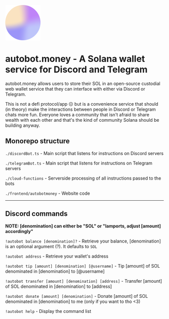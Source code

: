 ![alt text](./frontend/autobotmoney/public/images/gradient.png "Logo Title Text 1")

# autobot.money - A Solana wallet service for Discord and Telegram

autobot.money allows users to store their SOL in an open-source custodial web wallet service that they can interface with either via Discord or Telegram.

This is not a defi protocol/app ☹️ but is a convenience service that should (in theory) make the interactions between people in Discord or Telegram chats more fun. Everyone loves a community that isn't afraid to share wealth with each other and that's the kind of community Solana should be building anyway.

## Monorepo structure

`./discordBot.ts` - Main script that listens for instructions on Discord servers

`./telegramBot.ts` - Main script that listens for instructions on Telegram servers

`./cloud-functions` - Serverside processing of all instructions passed to the bots

`./frontend/autobotmoney` - Website code

---

## Discord commands

**NOTE: [denomination] can either be "SOL" or "lamports, adjust [amount] accordingly"**

`!autobot balance [denomination]?` - Retrieve your balance, [denomination] is an optional argument (?). It defaults to `SOL`

`!autobot address` - Retrieve your wallet's address

`!autobot tip [amount] [denomination] [@username]` - Tip [amount] of SOL denominated in [denomination] to [@username]

`!autobot transfer [amount] [denomination] [address]` - Transfer [amount] of SOL denominated in [denomination] to [address]

`!autobot donate [amount] [denomination]` - Donate [amount] of SOL denominated in [denomination] to me (only if you want to tho <3)

`!autobot help` - Display the command list
